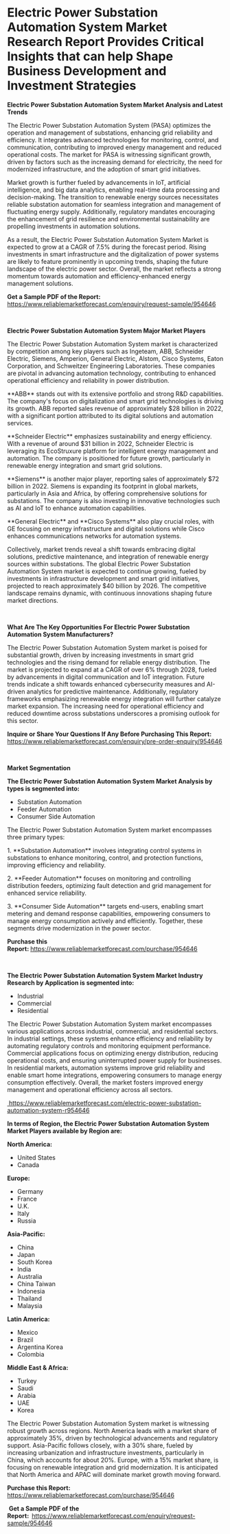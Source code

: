 <p><h1>Electric Power Substation Automation System Market Research Report Provides Critical Insights that can help Shape Business Development and Investment Strategies</h1></p><p><strong>Electric Power Substation Automation System Market Analysis and Latest Trends</strong></p>
<p><p>The Electric Power Substation Automation System (PASA) optimizes the operation and management of substations, enhancing grid reliability and efficiency. It integrates advanced technologies for monitoring, control, and communication, contributing to improved energy management and reduced operational costs. The market for PASA is witnessing significant growth, driven by factors such as the increasing demand for electricity, the need for modernized infrastructure, and the adoption of smart grid initiatives.</p><p>Market growth is further fueled by advancements in IoT, artificial intelligence, and big data analytics, enabling real-time data processing and decision-making. The transition to renewable energy sources necessitates reliable substation automation for seamless integration and management of fluctuating energy supply. Additionally, regulatory mandates encouraging the enhancement of grid resilience and environmental sustainability are propelling investments in automation solutions.</p><p>As a result, the Electric Power Substation Automation System Market is expected to grow at a CAGR of 7.5% during the forecast period. Rising investments in smart infrastructure and the digitalization of power systems are likely to feature prominently in upcoming trends, shaping the future landscape of the electric power sector. Overall, the market reflects a strong momentum towards automation and efficiency-enhanced energy management solutions.</p></p>
<p><strong>Get a Sample PDF of the Report:&nbsp;</strong> <a href="https://www.reliablemarketforecast.com/enquiry/request-sample/954646?utm_campaign=2248&utm_medium=2&utm_source=Github&utm_content=ia&utm_term=18042025&utm_id=electric-power-substation-automation-system">https://www.reliablemarketforecast.com/enquiry/request-sample/954646</a></p>
<p>&nbsp;</p>
<p><strong>Electric Power Substation Automation System Major Market Players</strong></p>
<p><p>The Electric Power Substation Automation System market is characterized by competition among key players such as Ingeteam, ABB, Schneider Electric, Siemens, Amperion, General Electric, Alstom, Cisco Systems, Eaton Corporation, and Schweitzer Engineering Laboratories. These companies are pivotal in advancing automation technology, contributing to enhanced operational efficiency and reliability in power distribution.</p><p>**ABB** stands out with its extensive portfolio and strong R&D capabilities. The company's focus on digitalization and smart grid technologies is driving its growth. ABB reported sales revenue of approximately $28 billion in 2022, with a significant portion attributed to its digital solutions and automation services.</p><p>**Schneider Electric** emphasizes sustainability and energy efficiency. With a revenue of around $31 billion in 2022, Schneider Electric is leveraging its EcoStruxure platform for intelligent energy management and automation. The company is positioned for future growth, particularly in renewable energy integration and smart grid solutions.</p><p>**Siemens** is another major player, reporting sales of approximately $72 billion in 2022. Siemens is expanding its footprint in global markets, particularly in Asia and Africa, by offering comprehensive solutions for substations. The company is also investing in innovative technologies such as AI and IoT to enhance automation capabilities.</p><p>**General Electric** and **Cisco Systems** also play crucial roles, with GE focusing on energy infrastructure and digital solutions while Cisco enhances communications networks for automation systems.</p><p>Collectively, market trends reveal a shift towards embracing digital solutions, predictive maintenance, and integration of renewable energy sources within substations. The global Electric Power Substation Automation System market is expected to continue growing, fueled by investments in infrastructure development and smart grid initiatives, projected to reach approximately $40 billion by 2026. The competitive landscape remains dynamic, with continuous innovations shaping future market directions.</p></p>
<p>&nbsp;</p>
<p><strong>What Are The Key Opportunities For Electric Power Substation Automation System Manufacturers?</strong></p>
<p><p>The Electric Power Substation Automation System market is poised for substantial growth, driven by increasing investments in smart grid technologies and the rising demand for reliable energy distribution. The market is projected to expand at a CAGR of over 6% through 2028, fueled by advancements in digital communication and IoT integration. Future trends indicate a shift towards enhanced cybersecurity measures and AI-driven analytics for predictive maintenance. Additionally, regulatory frameworks emphasizing renewable energy integration will further catalyze market expansion. The increasing need for operational efficiency and reduced downtime across substations underscores a promising outlook for this sector.</p></p>
<p><strong>Inquire or Share Your Questions If Any Before Purchasing This Report:</strong> <a href="https://www.reliablemarketforecast.com/enquiry/pre-order-enquiry/954646?utm_campaign=2248&utm_medium=2&utm_source=Github&utm_content=ia&utm_term=18042025&utm_id=electric-power-substation-automation-system">https://www.reliablemarketforecast.com/enquiry/pre-order-enquiry/954646</a></p>
<p>&nbsp;</p>
<p><strong>Market Segmentation</strong></p>
<p><strong>The Electric Power Substation Automation System Market Analysis by types is segmented into:</strong></p>
<p><ul><li>Substation Automation</li><li>Feeder Automation</li><li>Consumer Side Automation</li></ul></p>
<p><p>The Electric Power Substation Automation System market encompasses three primary types: </p><p>1. **Substation Automation** involves integrating control systems in substations to enhance monitoring, control, and protection functions, improving efficiency and reliability. </p><p>2. **Feeder Automation** focuses on monitoring and controlling distribution feeders, optimizing fault detection and grid management for enhanced service reliability.</p><p>3. **Consumer Side Automation** targets end-users, enabling smart metering and demand response capabilities, empowering consumers to manage energy consumption actively and efficiently. Together, these segments drive modernization in the power sector.</p></p>
<p><strong>Purchase this Report:&nbsp;</strong><a href="https://www.reliablemarketforecast.com/purchase/954646?utm_campaign=2248&utm_medium=2&utm_source=Github&utm_content=ia&utm_term=18042025&utm_id=electric-power-substation-automation-system">https://www.reliablemarketforecast.com/purchase/954646</a></p>
<p>&nbsp;</p>
<p><strong>The Electric Power Substation Automation System Market Industry Research by Application is segmented into:</strong></p>
<p><ul><li>Industrial</li><li>Commercial</li><li>Residential</li></ul></p>
<p><p>The Electric Power Substation Automation System market encompasses various applications across industrial, commercial, and residential sectors. In industrial settings, these systems enhance efficiency and reliability by automating regulatory controls and monitoring equipment performance. Commercial applications focus on optimizing energy distribution, reducing operational costs, and ensuring uninterrupted power supply for businesses. In residential markets, automation systems improve grid reliability and enable smart home integrations, empowering consumers to manage energy consumption effectively. Overall, the market fosters improved energy management and operational efficiency across all sectors.</p></p>
<p><a href="https://www.reliablemarketforecast.com/electric-power-substation-automation-system-r954646?utm_campaign=2248&utm_medium=2&utm_source=Github&utm_content=ia&utm_term=18042025&utm_id=electric-power-substation-automation-system">&nbsp;https://www.reliablemarketforecast.com/electric-power-substation-automation-system-r954646</a></p>
<p><strong>In terms of Region, the Electric Power Substation Automation System Market Players available by Region are:</strong></p>
<p>
    <p> <strong> North America: </strong>
        <ul>
            <li>United States</li>
            <li>Canada</li>
        </ul>
        </p> 
    <p> <strong> Europe: </strong>
        <ul>
            <li>Germany</li>
            <li>France</li>
            <li>U.K.</li>
            <li>Italy</li>
            <li>Russia</li>
        </ul>
        </p> 
    <p> <strong> Asia-Pacific: </strong>
        <ul>
            <li>China</li>
            <li>Japan</li>
            <li>South Korea</li>
            <li>India</li>
            <li>Australia</li>
            <li>China Taiwan</li>
            <li>Indonesia</li>
            <li>Thailand</li>
            <li>Malaysia</li>
        </ul>
        </p> 
    <p> <strong> Latin America: </strong>
        <ul>
            <li>Mexico</li>
            <li>Brazil</li>
            <li>Argentina Korea</li>
            <li>Colombia</li>
        </ul>
        </p> 
    <p> <strong> Middle East & Africa: </strong>
        <ul>
            <li>Turkey</li>
            <li>Saudi</li>
            <li>Arabia</li>
            <li>UAE</li>
            <li>Korea</li>
        </ul>
    </p>
    </p>
<p><p>The Electric Power Substation Automation System market is witnessing robust growth across regions. North America leads with a market share of approximately 35%, driven by technological advancements and regulatory support. Asia-Pacific follows closely, with a 30% share, fueled by increasing urbanization and infrastructure investments, particularly in China, which accounts for about 20%. Europe, with a 15% market share, is focusing on renewable integration and grid modernization. It is anticipated that North America and APAC will dominate market growth moving forward.</p></p>
<p><strong>Purchase this Report: </strong><a href="https://www.reliablemarketforecast.com/purchase/954646?utm_campaign=2248&utm_medium=2&utm_source=Github&utm_content=ia&utm_term=18042025&utm_id=electric-power-substation-automation-system">https://www.reliablemarketforecast.com/purchase/954646</a></p>
<p>&nbsp;<strong>Get a Sample PDF of the Report:&nbsp;&nbsp;</strong><a href="https://www.reliablemarketforecast.com/enquiry/request-sample/954646?utm_campaign=2248&utm_medium=2&utm_source=Github&utm_content=ia&utm_term=18042025&utm_id=electric-power-substation-automation-system">https://www.reliablemarketforecast.com/enquiry/request-sample/954646</a></p>
<p><strong></strong></p>
<p><p></p><p></p><p></p></p>